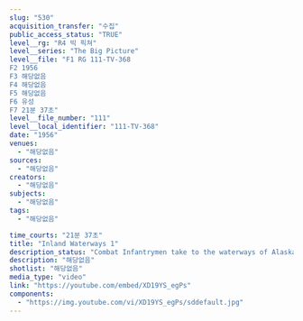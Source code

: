 ```yaml
---
slug: "530"
acquisition_transfer: "수집"
public_access_status: "TRUE"
level__rg: "R4 빅 픽쳐"
level__series: "The Big Picture"
level__file: "F1 RG 111-TV-368
F2 1956
F3 해당없음
F4 해당없음
F5 해당없음
F6 유성
F7 21분 37초"
level__file_number: "111"
level__local_identifier: "111-TV-368"
date: "1956"
venues: 
  - "해당없음"
sources: 
  - "해당없음"
creators: 
  - "해당없음"
subjects: 
  - "해당없음"
tags: 
  - "해당없음"

time_courts: "21분 37초"
title: "Inland Waterways 1"
description_status: "Combat Infantrymen take to the waterways of Alaska to accomplish mission - a simulated attack on an Aggressor-held bridge."
description: "해당없음"
shotlist: "해당없음"
media_type: "video"
link: "https://youtube.com/embed/XD19YS_egPs"
components: 
  - "https://img.youtube.com/vi/XD19YS_egPs/sddefault.jpg"
---
```

